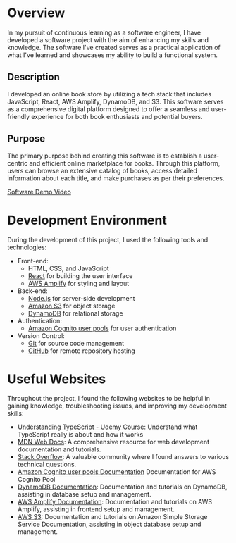 # Overview

In my pursuit of continuous learning as a software engineer, I have developed a software project with the aim of enhancing my skills and knowledge. The software I've created serves as a practical application of what I've learned and showcases my ability to build a functional system.

## Description

I developed an online book store by utilizing a tech stack that includes JavaScript, React, AWS Amplify, DynamoDB, and S3. This software serves as a comprehensive digital platform designed to offer a seamless and user-friendly experience for both book enthusiasts and potential buyers.

## Purpose

The primary purpose behind creating this software is to establish a user-centric and efficient online marketplace for books. Through this platform, users can browse an extensive catalog of books, access detailed information about each title, and make purchases as per their preferences.

[Software Demo Video](https://youtu.be/zmQgXKHEUbI)

# Development Environment

During the development of this project, I used the following tools and technologies:

- Front-end:
  - HTML, CSS, and JavaScript
  - [React](https://reactjs.org) for building the user interface
  - [AWS Amplify](https://aws.amazon.com/amplify/?trk=66d9071f-eec2-471d-9fc0-c374dbda114d&sc_channel=ps&ef_id=CjwKCAjw-KipBhBtEiwAWjgwrNSJe-7Rj_Kg5-4I1S6F0KLUUX50YWUElmeBu0hZU071Dk37bE7hmBoCV0sQAvD_BwE:G:s&s_kwcid=AL!4422!3!646025317188!e!!g!!aws%20amplify!19610918335!148058249160) for styling and layout
- Back-end:
  - [Node.js](https://nodejs.org) for server-side development
  - [Amazon S3](https://aws.amazon.com/pm/serv-s3/?trk=fecf68c9-3874-4ae2-a7ed-72b6d19c8034&sc_channel=ps&ef_id=CjwKCAjw-KipBhBtEiwAWjgwrI7clH1M5JXGpF_a-unGP1w8cuNrynKj_n-C7YHL_o44XOCbEsaOJxoCppIQAvD_BwE:G:s&s_kwcid=AL!4422!3!536455709177!e!!g!!amazon%20s3%20cloud%20backup!11204620052!112938566634) for object storage
  - [DynamoDB](https://aws.amazon.com/dynamodb/) for relational storage
- Authentication:
  - [Amazon Cognito user pools](https://docs.aws.amazon.com/cognito/latest/developerguide/cognito-user-identity-pools.html) for user authentication
- Version Control:
  - [Git](https://git-scm.com) for source code management
  - [GitHub](https://github.com) for remote repository hosting

# Useful Websites

Throughout the project, I found the following websites to be helpful in gaining knowledge, troubleshooting issues, and improving my development skills:

- [Understanding TypeScript - Udemy Course](https://www.udemy.com/course/understanding-typescript/?kw=understanding&src=sac): Understand what TypeScript really is about and how it works
- [MDN Web Docs](https://developer.mozilla.org): A comprehensive resource for web development documentation and tutorials.
- [Stack Overflow](https://stackoverflow.com): A valuable community where I found answers to various technical questions.
- [Amazon Cognito user pools Documentation](https://docs.aws.amazon.com/cognito/latest/developerguide/cognito-user-identity-pools.html) Documentation for AWS Cognito Pool
- [DynamoDB Documentation](https://docs.aws.amazon.com/amazondynamodb/latest/developerguide/Introduction.html): Documentation and tutorials on DynamoDB, assisting in database setup and management.
- [AWS Amplify Documentation](https://docs.aws.amazon.com/amplify/): Documentation and tutorials on AWS Amplify, assisting in frontend setup and management.
- [AWS S3](https://docs.aws.amazon.com/s3/): Documentation and tutorials on Amazon Simple Storage Service Documentation, assisting in object database setup and management.






